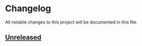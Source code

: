 # Changelog

All notable changes to this project will be documented in this file.

## [Unreleased]

[unreleased]: https://github.com/owner/repo/tree/HEAD